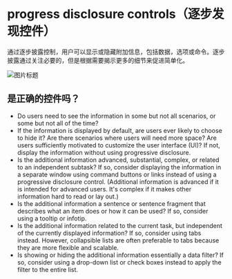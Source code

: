 # progress disclosure controls（逐步发现控件）

通过逐步披露控制，用户可以显示或隐藏附加信息，包括数据，选项或命令。逐步披露通过关注必要的，但是根据需要揭示更多的细节来促进简单化。

![图片标题](https://i-msdn.sec.s-msft.com/dynimg/IC725374.png)

## 是正确的控件吗？

 - Do users need to see the information in some but not all scenarios, or some but not all of the time?
 - If the information is displayed by default, are users ever likely to choose to hide it? Are there scenarios where users will need more space? Are users sufficiently motivated to customize the user interface (UI)? If not, display the information without using progressive disclosure.
 - Is the additional information advanced, substantial, complex, or related to an independent subtask? If so, consider displaying the information in a separate window using command buttons or links instead of using a progressive disclosure control. (Additional information is advanced if it is intended for advanced users. It's complex if it makes other information hard to read or lay out.)
 - Is the additional information a sentence or sentence fragment that describes what an item does or how it can be used? If so, consider using a tooltip or infotip.
 - Is the additional information related to the current task, but independent of the currently displayed information? If so, consider using tabs instead. However, collapsible lists are often preferable to tabs because they are more flexible and scalable.
 - Is showing or hiding the additional information essentially a data filter? If so, consider using a drop-down list or check boxes instead to apply the filter to the entire list.


  










